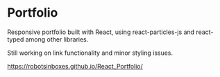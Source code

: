 # Portfolio

Responsive portfolio built with React, using react-particles-js and react-typed among other libraries.

Still working on link functionality and minor styling issues.

https://robotsinboxes.github.io/React_Portfolio/

